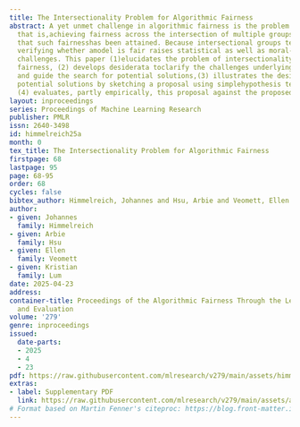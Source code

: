```yaml
---
title: The Intersectionality Problem for Algorithmic Fairness
abstract: A yet unmet challenge in algorithmic fairness is the problem of intersectionality,
  that is,achieving fairness across the intersection of multiple groups—and verifying
  that such fairnesshas been attained. Because intersectional groups tend to be small,
  verifying whether amodel is fair raises statistical as well as moral-methodological
  challenges. This paper (1)elucidates the problem of intersectionality in algorithmic
  fairness, (2) develops desiderata toclarify the challenges underlying the problem
  and guide the search for potential solutions,(3) illustrates the desiderata and
  potential solutions by sketching a proposal using simplehypothesis testing, and
  (4) evaluates, partly empirically, this proposal against the proposeddesiderata.
layout: inproceedings
series: Proceedings of Machine Learning Research
publisher: PMLR
issn: 2640-3498
id: himmelreich25a
month: 0
tex_title: The Intersectionality Problem for Algorithmic Fairness
firstpage: 68
lastpage: 95
page: 68-95
order: 68
cycles: false
bibtex_author: Himmelreich, Johannes and Hsu, Arbie and Veomett, Ellen and Lum, Kristian
author:
- given: Johannes
  family: Himmelreich
- given: Arbie
  family: Hsu
- given: Ellen
  family: Veomett
- given: Kristian
  family: Lum
date: 2025-04-23
address:
container-title: Proceedings of the Algorithmic Fairness Through the Lens of Metrics
  and Evaluation
volume: '279'
genre: inproceedings
issued:
  date-parts:
  - 2025
  - 4
  - 23
pdf: https://raw.githubusercontent.com/mlresearch/v279/main/assets/himmelreich25a/himmelreich25a.pdf
extras:
- label: Supplementary PDF
  link: https://raw.githubusercontent.com/mlresearch/v279/main/assets/assets/himmelreich25a/himmelreich25a-supp.pdf
# Format based on Martin Fenner's citeproc: https://blog.front-matter.io/posts/citeproc-yaml-for-bibliographies/
---
```

